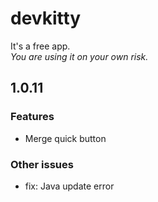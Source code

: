# devkitty

It's a free app.\
*You are using it on your own risk.*

## 1.0.11

### Features
* Merge quick button

### Other issues
* fix: Java update error
